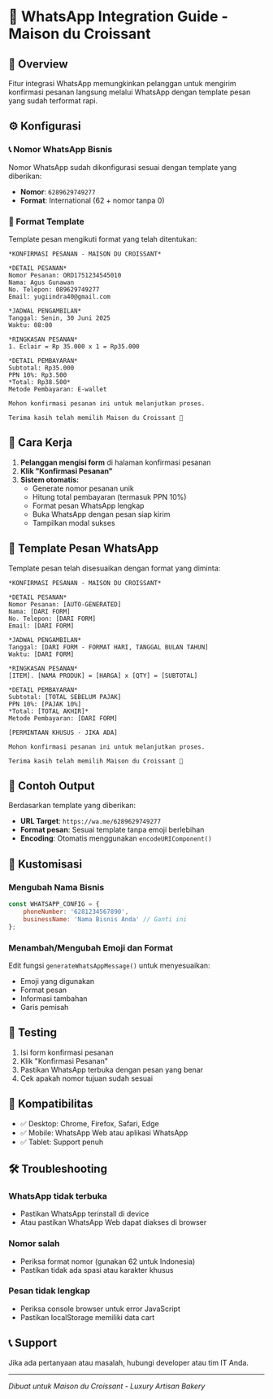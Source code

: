 # 📱 WhatsApp Integration Guide - Maison du Croissant

## 🎯 Overview
Fitur integrasi WhatsApp memungkinkan pelanggan untuk mengirim konfirmasi pesanan langsung melalui WhatsApp dengan template pesan yang sudah terformat rapi.

## ⚙️ Konfigurasi

### 📞 Nomor WhatsApp Bisnis

Nomor WhatsApp sudah dikonfigurasi sesuai dengan template yang diberikan:
- **Nomor**: `6289629749277`
- **Format**: International (62 + nomor tanpa 0)

### 📝 Format Template

Template pesan mengikuti format yang telah ditentukan:

```
*KONFIRMASI PESANAN - MAISON DU CROISSANT*

*DETAIL PESANAN*
Nomor Pesanan: ORD1751234545010
Nama: Agus Gunawan
No. Telepon: 089629749277
Email: yugiindra40@gmail.com

*JADWAL PENGAMBILAN*
Tanggal: Senin, 30 Juni 2025
Waktu: 08:00

*RINGKASAN PESANAN*
1. Eclair = Rp 35.000 x 1 = Rp35.000

*DETAIL PEMBAYARAN*
Subtotal: Rp35.000
PPN 10%: Rp3.500
*Total: Rp38.500*
Metode Pembayaran: E-wallet

Mohon konfirmasi pesanan ini untuk melanjutkan proses.

Terima kasih telah memilih Maison du Croissant 🍞
```

## 🚀 Cara Kerja

1. **Pelanggan mengisi form** di halaman konfirmasi pesanan
2. **Klik "Konfirmasi Pesanan"** 
3. **Sistem otomatis:**
   - Generate nomor pesanan unik
   - Hitung total pembayaran (termasuk PPN 10%)
   - Format pesan WhatsApp lengkap
   - Buka WhatsApp dengan pesan siap kirim
   - Tampilkan modal sukses

## 📄 Template Pesan WhatsApp

Template pesan telah disesuaikan dengan format yang diminta:

```
*KONFIRMASI PESANAN - MAISON DU CROISSANT*

*DETAIL PESANAN*
Nomor Pesanan: [AUTO-GENERATED]
Nama: [DARI FORM]
No. Telepon: [DARI FORM]
Email: [DARI FORM]

*JADWAL PENGAMBILAN*
Tanggal: [DARI FORM - FORMAT HARI, TANGGAL BULAN TAHUN]
Waktu: [DARI FORM]

*RINGKASAN PESANAN*
[ITEM]. [NAMA PRODUK] = [HARGA] x [QTY] = [SUBTOTAL]

*DETAIL PEMBAYARAN*
Subtotal: [TOTAL SEBELUM PAJAK]
PPN 10%: [PAJAK 10%]
*Total: [TOTAL AKHIR]*
Metode Pembayaran: [DARI FORM]

[PERMINTAAN KHUSUS - JIKA ADA]

Mohon konfirmasi pesanan ini untuk melanjutkan proses.

Terima kasih telah memilih Maison du Croissant 🍞
```

## 🎯 Contoh Output

Berdasarkan template yang diberikan:
- **URL Target**: `https://wa.me/6289629749277`
- **Format pesan**: Sesuai template tanpa emoji berlebihan
- **Encoding**: Otomatis menggunakan `encodeURIComponent()`

## 🎨 Kustomisasi

### Mengubah Nama Bisnis
```javascript
const WHATSAPP_CONFIG = {
    phoneNumber: '6281234567890',
    businessName: 'Nama Bisnis Anda' // Ganti ini
};
```

### Menambah/Mengubah Emoji dan Format
Edit fungsi `generateWhatsAppMessage()` untuk menyesuaikan:
- Emoji yang digunakan
- Format pesan
- Informasi tambahan
- Garis pemisah

## 🔧 Testing

1. Isi form konfirmasi pesanan
2. Klik "Konfirmasi Pesanan"
3. Pastikan WhatsApp terbuka dengan pesan yang benar
4. Cek apakah nomor tujuan sudah sesuai

## 📱 Kompatibilitas

- ✅ Desktop: Chrome, Firefox, Safari, Edge
- ✅ Mobile: WhatsApp Web atau aplikasi WhatsApp
- ✅ Tablet: Support penuh

## 🛠️ Troubleshooting

### WhatsApp tidak terbuka
- Pastikan WhatsApp terinstall di device
- Atau pastikan WhatsApp Web dapat diakses di browser

### Nomor salah
- Periksa format nomor (gunakan 62 untuk Indonesia)
- Pastikan tidak ada spasi atau karakter khusus

### Pesan tidak lengkap
- Periksa console browser untuk error JavaScript
- Pastikan localStorage memiliki data cart

## 📞 Support
Jika ada pertanyaan atau masalah, hubungi developer atau tim IT Anda.

---
*Dibuat untuk Maison du Croissant - Luxury Artisan Bakery*
